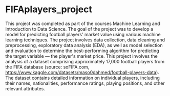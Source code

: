 # FIFAplayers_project
This project was completed as part of the courses Machine Learning and Introduction to Data Science. The goal of the project was to develop a model for predicting football players' market value using various machine learning techniques.
The project involves data collection, data cleaning and preprocessing, exploratory data analysis (EDA), as well as model selection and evaluation to determine the best-performing algorithm for predicting the target variable — the player's market price.
This project involves the analysis of a dataset comprising approximately 17,000 football players from the FIFA database (source: soFIFA.com, https://www.kaggle.com/datasets/maso0dahmed/football-players-data). The dataset contains detailed information on individual players, including their names, nationalities, performance ratings, playing positions, and other relevant attributes.
